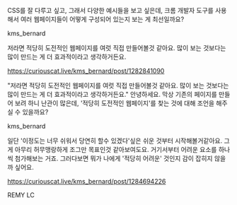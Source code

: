 CSS를 잘 다루고 싶고, 그래서 다양한 예시들을 보고 싶은데, 크롬 개발자 도구를 사용해서 여러 웹페이지들이 어떻게 구성되어 있는지 보는 게 최선일까요?

kms_bernard

저라면 적당히 도전적인 웹페이지를 여럿 직접 만들어볼것 같아요. 많이 보는 것보다는 많이 만드는 게 더 효과적이라고 생각하거든요.

https://curiouscat.live/kms_bernard/post/1282841090

"저라면 적당히 도전적인 웹페이지를 여럿 직접 만들어볼것 같아요. 많이 보는 것보다는 많이 만드는 게 더 효과적이라고 생각하거든요." 안녕하세요. 막상 기존의 페이지를 만들어 보려 하니 난관이 많은데, '적당히 도전적인 웹페이지'를 찾는 것에 대해 조언을 해주실 수 있을까요?

kms_bernard

일단 '이정도는 너무 쉬워서 당연히 할수 있겠다'싶은 쉬운 것부터 시작해볼거같아요. 그게 아무리 허무맹랑하게 조그만 목표인것 같아보여도요. 거기서부터 어려운 요소를 하나씩 첨가해보는 거죠. 그러다보면 뭐가 나에게 '적당히 어려운' 것인지 감이 잡히지 않을까 싶어요.

https://curiouscat.live/kms_bernard/post/1284694226

REMY LC